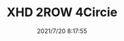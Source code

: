 ﻿---
layout: post 
title: XHD 2ROW 4Circie
is_home: true
tags: XHD D25
categories: housing-terminal
overview: 
part_number: 0583-1
thumb_img: 
small_img: static/202107/583-20210720.jpg
date: 2021/7/20 8:17:55
---



